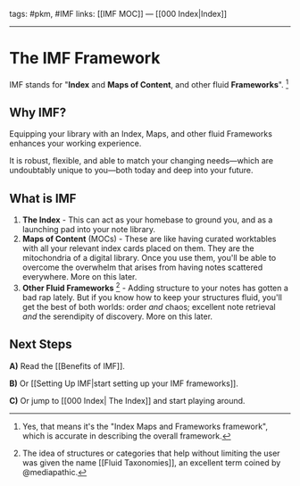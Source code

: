 tags: #pkm, #IMF
links: [[IMF MOC]] — [[000 Index|Index]]

---
# The IMF Framework
IMF stands for "**Index** and **Maps of Content**, and other fluid **Frameworks**". [^1]

## Why IMF?
Equipping your library with an Index, Maps, and other fluid Frameworks enhances your working experience. 

It is robust, flexible, and able to match your changing needs—which are undoubtably unique to you—both today and deep into your future.

## What is IMF
1. **The Index** - This can act as your homebase to ground you, and as a launching pad into your note library.
2. **Maps of Content** (MOCs) - These are like having curated worktables with all your relevant index cards placed on them. They are the mitochondria of a digital library. Once you use them, you'll be able to overcome the overwhelm that arises from having notes scattered everywhere. More on this later.
3. **Other Fluid Frameworks** [^2] -  Adding structure to your notes has gotten a bad rap lately. But if you know how to keep your structures fluid, you'll get the best of both worlds: order *and* chaos; excellent note retrieval *and* the serendipity of discovery. More on this later. 

## Next Steps
**A)** Read the [[Benefits of IMF]].

**B)** Or [[Setting Up IMF|start setting up your IMF frameworks]].

**C)** Or jump to [[000 Index| The Index]] and start playing around.


[^1]: Yes, that means it's the "Index Maps and Frameworks framework", which is accurate in describing the overall framework.
[^2]: The idea of structures or categories that help without limiting the user was given the name [[Fluid Taxonomies]], an excellent term coined by @mediapathic.